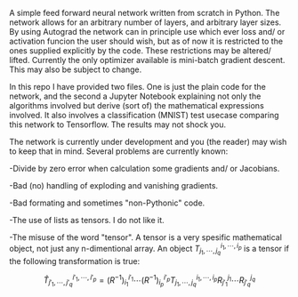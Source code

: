 A simple feed forward neural network written from scratch in Python. 
The network allows for an arbitrary number of layers, and arbitrary layer sizes. 
By using Autograd the network can in principle use which ever loss and/ or activation funcion the user should wish, but as of now it is restricted to the ones supplied explicitly by the code. These restrictions may be altered/ lifted.
Currently the only optimizer available is mini-batch gradient descent. This may also be subject to change.

In this repo I have provided two files. One is just the plain code for the network, and the second a Jupyter Notebook explaining not only the algorithms involved but derive (sort of) the mathematical expressions involved. It also involves a classification (MNIST) test usecase comparing this network to Tensorflow. The results may not shock you.

The network is currently under development and you (the reader) may wish to keep that in mind. Several problems are currently known:

  -Divide by zero error when calculation some gradients and/ or Jacobians.
  
  -Bad (no) handling of exploding and vanishing gradients.
  
  -Bad formating and sometimes "non-Pythonic" code. 
  
  -The use of lists as tensors. I do not like it.
  
  -The misuse of the word "tensor". A tensor is a very spesific mathematical object, not just any n-dimentional array. An object $T_{j_1,\cdots,j_q}^{i_1,\cdots,i_p}$ is a tensor if the following transformation is true:
  
  $$
  \hat{T}_{j'_1,\cdots,j'_q}^{i'_1,\cdots,i'_p}=(R^{-1})_{i_1}^{i'_1}\cdots (R^{-1})_{i_p}^{i'_p}T_{j_1,\cdots,j_q}^{i_1,\cdots,i_p}R_{j'_1}^{j_1}\cdots R_{j'_q}^{j_q}
  $$
  
  
  
